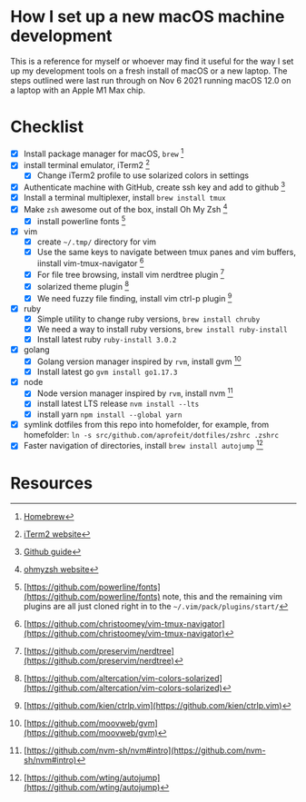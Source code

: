  # How I set up a new macOS machine development
 
This is a reference for myself or whoever may find it useful for the way I set up my development tools on a fresh install of macOS or a new laptop. The steps outlined were last run through on Nov 6 2021 running macOS 12.0 on a laptop with an Apple M1 Max chip.

# Checklist
- [x] Install package manager for macOS, `brew` [^1]
- [x] install terminal emulator, iTerm2 [^2]
  - [x] Change iTerm2 profile to use solarized colors in settings
- [x] Authenticate machine with GitHub, create ssh key and add to github [^3]
- [x] Install a terminal multiplexer, install `brew install tmux`
- [x] Make `zsh` awesome out of the box, install Oh My Zsh [^5]
  - [x] install powerline fonts [^6]
- [x] vim
  - [x] create `~/.tmp/` directory for vim
  - [x] Use the same keys to navigate between tmux panes and vim buffers, iinstall vim-tmux-navigator [^7]
  - [x] For file tree browsing, install vim nerdtree plugin [^8]
  - [x] solarized theme plugin [^9]
  - [x] We need fuzzy file finding, install vim ctrl-p plugin [^10]
- [x] ruby
  - [x] Simple utility to change ruby versions, `brew install chruby`
  - [x] We need a way to install ruby versions, `brew install ruby-install`
  - [x] Install latest ruby `ruby-install 3.0.2`
- [x] golang
  - [x] Golang version manager inspired by `rvm`, install gvm [^11]
  - [x] Install latest go `gvm install go1.17.3`
- [x] node
  - [x] Node version manager inspired by `rvm`, install nvm [^12]
  - [x] install latest LTS release `nvm install --lts`
  - [x] install yarn `npm install --global yarn`
- [x] symlink dotfiles from this repo into homefolder, for example, from homefolder: `ln -s src/github.com/aprofeit/dotfiles/zshrc .zshrc`
- [x] Faster navigation of directories, install `brew install autojump` [^13]

# Resources
[^1]: [Homebrew](https://brew.sh)
[^2]: [iTerm2 website](https://iterm2.com)
[^3]: [Github guide](https://docs.github.com/en/authentication/connecting-to-github-with-ssh/generating-a-new-ssh-key-and-adding-it-to-the-ssh-agent)
[^4]: [Github link to repo](https://github.com/christoomey/vim-tmux-navigator)
[^5]: [ohmyzsh website](https://ohmyz.sh)
[^6]: [https://github.com/powerline/fonts](https://github.com/powerline/fonts) note, this and the remaining vim plugins are all just cloned right in to the `~/.vim/pack/plugins/start/`
[^7]: [https://github.com/christoomey/vim-tmux-navigator](https://github.com/christoomey/vim-tmux-navigator)
[^8]: [https://github.com/preservim/nerdtree](https://github.com/preservim/nerdtree)
[^9]: [https://github.com/altercation/vim-colors-solarized](https://github.com/altercation/vim-colors-solarized)
[^10]: [https://github.com/kien/ctrlp.vim](https://github.com/kien/ctrlp.vim)
[^11]: [https://github.com/moovweb/gvm](https://github.com/moovweb/gvm)
[^12]: [https://github.com/nvm-sh/nvm#intro](https://github.com/nvm-sh/nvm#intro)
[^13]: [https://github.com/wting/autojump](https://github.com/wting/autojump)
